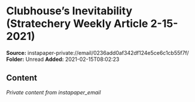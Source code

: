 # Clubhouse’s Inevitability (Stratechery Weekly Article 2-15-2021)

**Source:** instapaper-private://email/0236add0af342df124e5ce6c1cb55f7f/
**Folder:** Unread
**Added:** 2021-02-15T08:02:23




## Content
*Private content from instapaper_email*
